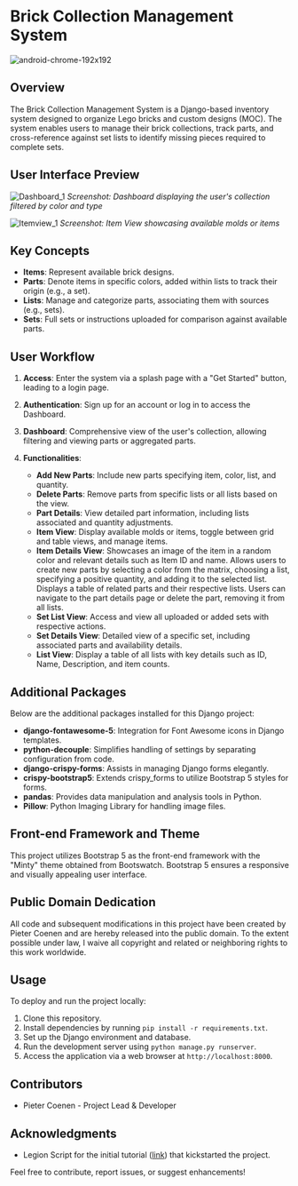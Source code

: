 # Brick Collection Management System

![android-chrome-192x192](https://github.com/Coenenp/bricks_management/assets/17593262/f9addcc5-68b4-45c5-8631-bc868d46eb23)

## Overview

The Brick Collection Management System is a Django-based inventory system designed to organize Lego bricks and custom designs (MOC). The system enables users to manage their brick collections, track parts, and cross-reference against set lists to identify missing pieces required to complete sets.

## User Interface Preview

![Dashboard_1](https://github.com/Coenenp/bricks_management/assets/17593262/14b3bdf3-62dc-4653-acda-8e1ca807d8fb)
*Screenshot: Dashboard displaying the user's collection filtered by color and type*



![Itemview_1](https://github.com/Coenenp/bricks_management/assets/17593262/6a990e9a-a822-470b-986d-c8b06c7f9179)
*Screenshot: Item View showcasing available molds or items*



## Key Concepts

- **Items**: Represent available brick designs.
- **Parts**: Denote items in specific colors, added within lists to track their origin (e.g., a set).
- **Lists**: Manage and categorize parts, associating them with sources (e.g., sets).
- **Sets**: Full sets or instructions uploaded for comparison against available parts.

## User Workflow

1. **Access**: Enter the system via a splash page with a "Get Started" button, leading to a login page.
2. **Authentication**: Sign up for an account or log in to access the Dashboard.
3. **Dashboard**: Comprehensive view of the user's collection, allowing filtering and viewing parts or aggregated parts.
4. **Functionalities**:

    - **Add New Parts**: Include new parts specifying item, color, list, and quantity.
    - **Delete Parts**: Remove parts from specific lists or all lists based on the view.
    - **Part Details**: View detailed part information, including lists associated and quantity adjustments.
    - **Item View**: Display available molds or items, toggle between grid and table views, and manage items.
    - **Item Details View**: Showcases an image of the item in a random color and relevant details such as Item ID and name. Allows users to create new parts by selecting a color from the matrix, choosing a list, specifying a positive quantity, and adding it to the selected list. Displays a table of related parts and their respective lists. Users can navigate to the part details page or delete the part, removing it from all lists.
    - **Set List View**: Access and view all uploaded or added sets with respective actions.
    - **Set Details View**: Detailed view of a specific set, including associated parts and availability details.
    - **List View**: Display a table of all lists with key details such as ID, Name, Description, and item counts.

## Additional Packages

Below are the additional packages installed for this Django project:

- **django-fontawesome-5**: Integration for Font Awesome icons in Django templates.
- **python-decouple**: Simplifies handling of settings by separating configuration from code.
- **django-crispy-forms**: Assists in managing Django forms elegantly.
- **crispy-bootstrap5**: Extends crispy_forms to utilize Bootstrap 5 styles for forms.
- **pandas**: Provides data manipulation and analysis tools in Python.
- **Pillow**: Python Imaging Library for handling image files.

## Front-end Framework and Theme

This project utilizes Bootstrap 5 as the front-end framework with the "Minty" theme obtained from Bootswatch. Bootstrap 5 ensures a responsive and visually appealing user interface.

## Public Domain Dedication

All code and subsequent modifications in this project have been created by Pieter Coenen and are hereby released into the public domain. To the extent possible under law, I waive all copyright and related or neighboring rights to this work worldwide.

## Usage

To deploy and run the project locally:

1. Clone this repository.
2. Install dependencies by running `pip install -r requirements.txt`.
3. Set up the Django environment and database.
4. Run the development server using `python manage.py runserver`.
5. Access the application via a web browser at `http://localhost:8000`.

## Contributors

- Pieter Coenen - Project Lead & Developer

## Acknowledgments

- Legion Script for the initial tutorial ([link](https://www.youtube.com/watch?v=_sWgionzDoM&ab_channel=LegionScript)) that kickstarted the project.

Feel free to contribute, report issues, or suggest enhancements!
